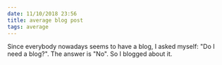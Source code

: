 ```yaml
---
date: 11/10/2018 23:56
title: average blog post
tags: average
---
```


<p>
  Since everybody nowadays seems to have a blog, I asked myself: "Do I need a blog?".  
  The answer is "No".  
  So I blogged about it.
</p>
